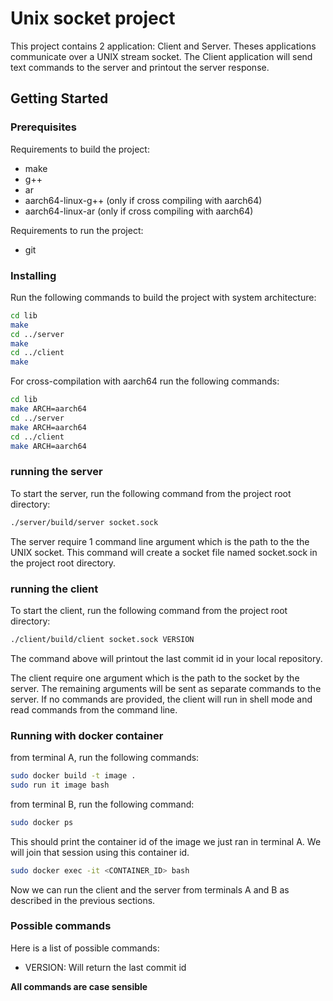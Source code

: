 # Unix socket project

This project contains 2 application: Client and Server. Theses applications communicate over a UNIX stream socket. The Client application will send text commands to the server and printout the server response. 

## Getting Started


### Prerequisites

Requirements to build the project:
- make
- g++
- ar
- aarch64-linux-g++ (only if cross compiling with aarch64)
- aarch64-linux-ar (only if cross compiling with aarch64)

Requirements to run the project:
- git

### Installing

Run the following commands to build the project with system architecture:
```bash
cd lib
make
cd ../server
make
cd ../client
make
```

For cross-compilation with aarch64 run the following commands:
```bash
cd lib
make ARCH=aarch64
cd ../server
make ARCH=aarch64
cd ../client
make ARCH=aarch64
```

### running the server
To start the server, run the following command from the project root directory:
```bash
./server/build/server socket.sock
```
The server require 1 command line argument which is the path to the the UNIX socket. This command will create a socket file named socket.sock in the project root directory.

### running the client
To start the client, run the following command from the project root directory:
```bash
./client/build/client socket.sock VERSION
```

The command above will printout the last commit id in your local repository.

The client require one argument which is the path to the socket by the server. The remaining arguments will be sent as separate commands to the server. If no commands are provided, the client will run in shell mode and read commands from the command line.

### Running with docker container

from terminal A, run the following commands:
```bash
sudo docker build -t image .
sudo run it image bash
```

from terminal B, run the following command:
```bash
sudo docker ps
```

This should print the container id of the image we just ran in terminal A. We will join that session using this container id.
```bash
sudo docker exec -it <CONTAINER_ID> bash
```

Now we can run the client and the server from terminals A and B as described in the previous sections.

### Possible commands
Here is a list of possible commands:

- VERSION: Will return the last commit id

**All commands are case sensible**
